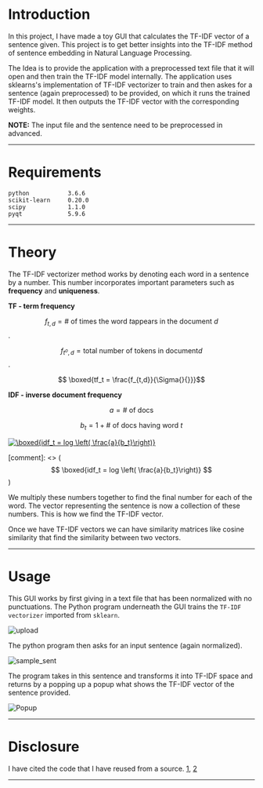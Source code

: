 # Introduction
In this project, I have made a toy GUI that calculates the TF-IDF vector of a sentence given. This project is to get better insights into the TF-IDF method of sentence embedding in Natural Language Processing.

The Idea is to provide the application with a preprocessed text file that it will open and then train the TF-IDF model internally. The application uses sklearns's implementation of TF-IDF vectorizer to train and then askes for a sentence (again preprocessed) to be provided, on which it runs the trained TF-IDF model. It then outputs the TF-IDF vector with the corresponding weights.

**NOTE:** The input file and the sentence need to be preprocessed in advanced.

---

# Requirements
```
python           3.6.6
scikit-learn     0.20.0
scipy            1.1.0
pyqt             5.9.6
```

---

# Theory
The TF-IDF vectorizer method works by denoting each word in a sentence by a number. This number incorporates important parameters such as **frequency** and **uniqueness**.

**TF - term frequency**

$$f_{t,d} = \text{# of times the word } t \text{appears in the document } d$$.

$$f_{t^o, d} = \text{total number of tokens in document} d$$. 

$$ \boxed{tf_t = \frac{f_{t,d}}{\Sigma{}{}}}$$



**IDF - inverse document frequency**

$$a = \text{# of docs}$$

$$b_t = 1 + \text{# of docs having word } t$$ 

<a href="https://www.codecogs.com/eqnedit.php?latex=\boxed{idf_t&space;=&space;log&space;\left(&space;\frac{a}{b_t}\right)}" target="_blank"><img src="https://latex.codecogs.com/gif.latex?\boxed{idf_t&space;=&space;log&space;\left(&space;\frac{a}{b_t}\right)}" title="\boxed{idf_t = log \left( \frac{a}{b_t}\right)}" /></a>

[comment]: <> ($$ \boxed{idf_t = log \left( \frac{a}{b_t}\right)} $$)

We multiply these numbers together to find the final number for each of the word. The vector representing the sentence is now a collection of these numbers. This is how we find the TF-IDF vector.

Once we have TF-IDF vectors we can have similarity matrices like cosine similarity that find the similarity between two vectors.

---

# Usage
This GUI works by first giving in a text file that has been normalized with no punctuations. The Python program underneath the GUI trains the `TF-IDF vectorizer` imported from `sklearn`.

![upload](https://i.imgur.com/Y3vvqQr.png)

The python program then asks for an input sentence (again normalized).

![sample_sent](https://i.imgur.com/d9w1cL0.png)

The program takes in this sentence and transforms it into TF-IDF space and returns by a popping up a popup what shows the TF-IDF vector of the sentence provided.

![Popup](https://i.imgur.com/UtDC8zx.png)

---

# Disclosure
I have cited the code that I have reused from a source.
[1](pythonspot.com), [2](https://www.commonlounge.com/discussion/99e86c9c15bb4d23a30b111b23e7b7b1)

---
